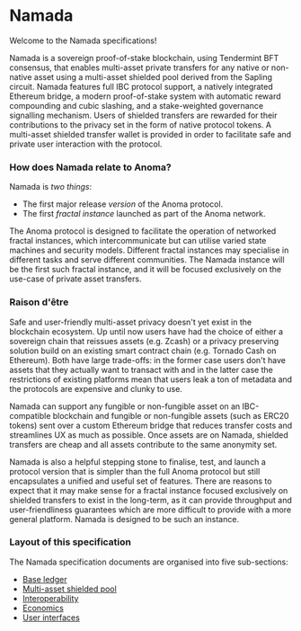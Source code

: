 # Namada

Welcome to the Namada specifications!

Namada is a sovereign proof-of-stake blockchain, using Tendermint BFT consensus,
that enables multi-asset private transfers for any native or non-native asset
using a multi-asset shielded pool derived from the Sapling circuit. Namada features
full IBC protocol support, a natively integrated Ethereum bridge, a modern proof-of-stake
system with automatic reward compounding and cubic slashing, and a stake-weighted governance
signalling mechanism. Users of shielded transfers are rewarded for their contributions
to the privacy set in the form of native protocol tokens. A multi-asset shielded transfer wallet
is provided in order to facilitate safe and private user interaction with the protocol.

### How does Namada relate to Anoma?

Namada is _two things_:
- The first major release _version_ of the Anoma protocol.
- The first _fractal instance_ launched as part of the Anoma network.

The Anoma protocol is designed to facilitate the operation of networked fractal instances,
which intercommunicate but can utilise varied state machines and security models. Different
fractal instances may specialise in different tasks and serve different communities. The Namada
instance will be the first such fractal instance, and it will be focused exclusively on the use-case of private asset transfers.

### Raison d'être

Safe and user-friendly multi-asset privacy doesn't yet exist in the blockchain ecosystem.
Up until now users have had the choice of either a sovereign chain that reissues assets (e.g. Zcash)
or a privacy preserving solution build on an existing smart contract chain (e.g. Tornado Cash on
Ethereum). Both have large trade-offs: in the former case users don't have
assets that they actually want to transact with and in the latter case the restrictions
of existing platforms mean that users leak a ton of metadata
and the protocols are expensive and clunky to use.

Namada can support any fungible or non-fungible asset on an IBC-compatible blockchain
and fungible or non-fungible assets (such as ERC20 tokens) sent over a custom Ethereum bridge that
reduces transfer costs and streamlines UX as much as possible. Once assets are on Namada,
shielded transfers are cheap and all assets contribute to the same anonymity set.

Namada is also a helpful stepping stone to finalise, test,
and launch a protocol version that is simpler than the full
Anoma protocol but still encapsulates a unified and useful
set of features. There are reasons to expect that it may
make sense for a fractal instance focused exclusively on
shielded transfers to exist in the long-term, as it can
provide throughput and user-friendliness guarantees which
are more difficult to provide with a more general platform.
Namada is designed to be such an instance.

### Layout of this specification

The Namada specification documents are organised into five sub-sections:

- [Base ledger](./base-ledger.md)
- [Multi-asset shielded pool](./masp.md)
- [Interoperability](./interoperability.md)
- [Economics](./economics.md)
- [User interfaces](./user-interfaces.md)